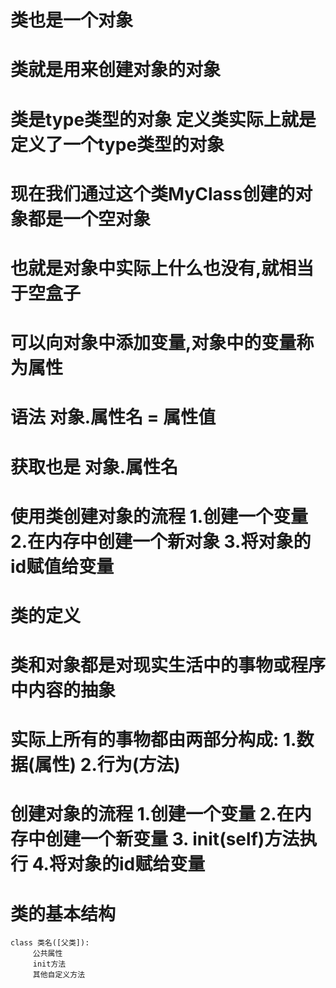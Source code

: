 # 类也是一个对象
# 类就是用来创建对象的对象
# 类是type类型的对象 定义类实际上就是定义了一个type类型的对象
# 现在我们通过这个类MyClass创建的对象都是一个空对象
# 也就是对象中实际上什么也没有,就相当于空盒子
# 可以向对象中添加变量,对象中的变量称为属性
# 语法 对象.属性名 = 属性值
# 获取也是 对象.属性名

# 使用类创建对象的流程 1.创建一个变量 2.在内存中创建一个新对象 3.将对象的id赋值给变量

# 类的定义
# 类和对象都是对现实生活中的事物或程序中内容的抽象
# 实际上所有的事物都由两部分构成: 1.数据(属性) 2.行为(方法)
# 创建对象的流程 1.创建一个变量 2.在内存中创建一个新变量 3. __init__(self)方法执行 4.将对象的id赋给变量
# 类的基本结构
    class 类名([父类]):
         公共属性
         init方法
         其他自定义方法